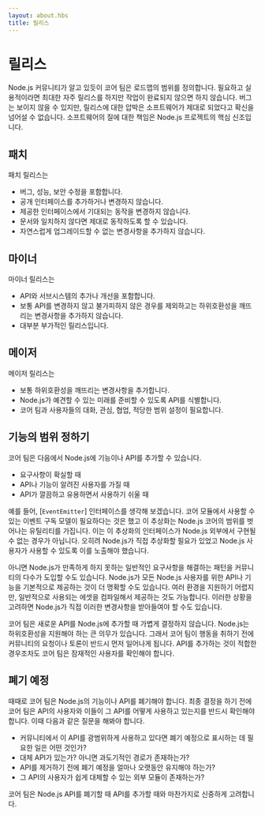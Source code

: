 ```yaml
---
layout: about.hbs
title: 릴리스
---
```

<!--
# Releases

The core team defines the roadmap's scope, as informed by Node.js' community.
Releases happen as often as necessary and practical, but never before work is
complete. Bugs are unavoidable, but pressure to ship a release will never
prevail over ensuring the software is correct. The commitment to quality
software is a core tenet of the Node.js project.
-->
# 릴리스

Node.js 커뮤니티가 알고 있듯이 코어 팀은 로드맵의 범위를 정의합니다. 필요하고 실용적이라면 최대한
자주 릴리스를 하지만 작업이 완료되지 않으면 하지 않습니다. 버그는 보이지 않을 수 있지만, 릴리스에 대한
압박은 소프트웨어가 제대로 되었다고 확신을 넘어설 수 없습니다.
소프트웨어의 질에 대한 책임은 Node.js 프로젝트의 핵심 신조입니다.

<!--
## Patches

Patch releases:

- Include bug, performance, and security fixes.
- Do not add nor change public interfaces.
- Do not alter the expected behavior of a given interface.
- Can correct behavior if it is out-of-sync with the documentation.
- Do not introduce changes which make seamless upgrades impossible .
-->

## 패치

패치 릴리스는

- 버그, 성능, 보안 수정을 포함합니다.
- 공개 인터페이스를 추가하거나 변경하지 않습니다.
- 제공한 인터페이스에서 기대되는 동작을 변경하지 않습니다.
- 문서와 일치하지 않다면 제대로 동작하도록 할 수 있습니다.
- 자연스럽게 업그레이드할 수 없는 변경사항을 추가하지 않습니다.

<!--
## Minors

Minor releases:

- Include additions and/or refinements of APIs and subsystems.
- Do not generally change APIs nor introduce backwards-incompatible breaking
changes, except where unavoidable.
- Are mostly additive releases.
-->

## 마이너

마이너 릴리스는

- API와 서브시스템의 추가나 개선을 포함합니다.
- 보통 API를 변경하지 않고 불가피하지 않은 경우를 제외하고는 하위호환성을 깨뜨리는 변경사항을 추가하지 않습니다.
- 대부분 부가적인 릴리스입니다.

<!--
## Majors

Major releases:

- Usually introduce backwards-incompatible, breaking changes.
- Identify the API Node.js intends to support for the foreseeable future.
- Require conversation, care, collaboration and appropriate scoping by the team
and its users.
-->

## 메이저

메이저 릴리스는

- 보통 하위호환성을 깨뜨리는 변경사항을 추가합니다.
- Node.js가 예견할 수 있는 미래를 준비할 수 있도록 API를 식별합니다.
- 코어 팀과 사용자들의 대화, 관심, 협업, 적당한 범위 설정이 필요합니다.

<!--
## Scoping Features

The team can add features and APIs into Node.js when:

- The need is clear.
- The API or feature has known consumers.
- The API is clean, useful, and easy-to use.

If when implementing core functionality for Node.js, the team or community may
identify another lower-level API which could have utility beyond Node.js. When
identified, Node.js can expose it for consumers.
-->

## 기능의 범위 정하기

코어 팀은 다음에서 Node.js에 기능이나 API를 추가할 수 있습니다.

- 요구사항이 확실할 때
- API나 기능이 알려진 사용자를 가질 때
- API가 깔끔하고 유용하면서 사용하기 쉬울 때

<!--
For example, consider the [`EventEmitter`] interface.  The need to have an event
subscription model for core modules to consume was clear, and that abstraction
had utility beyond the Node.js core.  It was not the case that its interface
couldn't be implemented externally to Node.js; instead, Node.js needed the
abstraction for itself, and also exposed it for use by Node.js consumers.

Alternatively, it may be that many in the community adopt a pattern to handle
common needs which Node.js does not satisfy.  It may be clear that Node.js
should deliver, by default, an API or feature for all Node.js consumers.
Another possibility is a commonly-used compiled asset which is difficult to
deliver across environments.  Given this, Node.js may incorporate those changes
directly.

The core team does not take the decision lightly to add a new API to Node.js.
Node.js has a strong commitment to backwards compatibility. As such, community
input and conversation must occur before the team takes action. Even if an API
is otherwise suitable for addition, the team must identify potential consumers.
-->
예를 들어, [`EventEmitter`] 인터페이스를 생각해 보겠습니다. 코어 모듈에서 사용할 수 있는
이벤트 구독 모델이 필요하다는 것은 했고 이 추상화는 Node.js 코어의 범위를 벗어나는 유틸리티를 가집니다.
이는 이 추상화의 인터페이스가 Node.js 외부에서 구현될 수 없는 경우가 아닙니다. 오히려 Node.js가
직접 추상화할 필요가 있었고 Node.js 사용자가 사용할 수 있도록 이를 노출해야 했습니다.

아니면 Node.js가 만족하게 하지 못하는 일반적인 요구사항을 해결하는 패턴을 커뮤니티의 다수가 도입할
수도 있습니다. Node.js가 모든 Node.js 사용자를 위한 API나 기능을 기본적으로 제공하는 것이
더 명확할 수도 있습니다. 여러 환경을 지원하기 어렵지만, 일반적으로 사용되는 에셋을 컴파일해서 제공하는
것도 가능합니다. 이러한 상황을 고려하면 Node.js가 직접 이러한 변경사항을 받아들여야 할 수도 있습니다.

코어 팀은 새로운 API를 Node.js에 추가할 때 가볍게 결정하지 않습니다. Node.js는 하위호환성을
지원해야 하는 큰 의무가 있습니다. 그래서 코어 팀이 행동을 취하기 전에 커뮤니티의 요청이나 토론이
반드시 먼저 일어나게 됩니다. API를 추가하는 것이 적합한 경우조차도 코어 팀은 잠재적인 사용자를
확인해야 합니다.

<!--
## Deprecation

On occasion, the team must deprecate a feature or API of Node.js. Before coming
to any final conclusion, the team must identify the consumers of the API and how
they use it.  Some questions to ask are:

- If this API is widely used by the community, what is the need for flagging it
as deprecated?
- Do we have a replacement API, or is there a transitionary path?
- How long does the API remain deprecated before removal?
- Does an external module exist which its consumers can easily substitute?

The team takes the same careful consideration when deprecating a Node.js API as
they do when adding another.

[`EventEmitter`]: https://nodejs.org/api/events.html#events_class_eventemitter
-->

## 폐기 예정

때때로 코어 팀은 Node.js의 기능이나 API를 폐기해야 합니다. 최종 결정을 하기 전에 코어 팀은 API의 사용자와 이들이 그 API를 어떻게 사용하고 있는지를 반드시 확인해야 합니다. 이때 다음과 같은 질문을 해봐야 합니다.

- 커뮤니티에서 이 API를 광범위하게 사용하고 있다면 폐기 예정으로 표시하는 데 필요한 일은 어떤 것인가?
- 대체 API가 있는가? 아니면 과도기적인 경로가 존재하는가?
- API를 제거하기 전에 폐기 예정을 얼마나 오랫동안 유지해야 하는가?
- 그 API의 사용자가 쉽게 대체할 수 있는 외부 모듈이 존재하는가?

코어 팀은 Node.js API를 폐기할 때 API를 추가할 때와 마찬가지로 신중하게 고려합니다.

